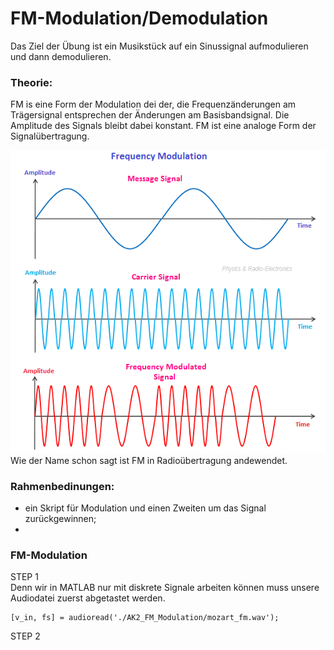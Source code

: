 # FM-Modulation/Demodulation

Das Ziel der Übung ist ein Musikstück auf ein Sinussignal aufmodulieren und dann demodulieren.
### Theorie:
FM is eine Form der Modulation dei der, die Frequenzänderungen am Trägersignal entsprechen der Änderungen am Basisbandsignal. Die Amplitude des Signals bleibt dabei konstant. FM ist eine analoge Form der Signalübertragung.

![FM-Modulation](https://github.com/ComandanteChi/AK2_FM_Modulation/blob/main/img/frequencymodulation.png?raw=true "FM-Modulation")
<br /> Wie der Name schon sagt ist FM in Radioübertragung andewendet. 

### Rahmenbedinungen:
- ein Skript für Modulation und einen Zweiten um das Signal zurückgewinnen;
- 
### FM-Modulation
STEP 1 <br />
Denn wir in MATLAB nur mit diskrete Signale arbeiten können muss unsere Audiodatei zuerst abgetastet werden.

<pre><code>[v_in, fs] = audioread('./AK2_FM_Modulation/mozart_fm.wav');</code></pre>

STEP 2


